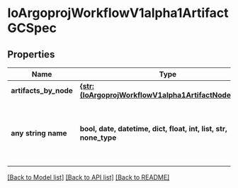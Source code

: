 # IoArgoprojWorkflowV1alpha1ArtifactGCSpec


## Properties
Name | Type | Description | Notes
------------ | ------------- | ------------- | -------------
**artifacts_by_node** | [**{str: (IoArgoprojWorkflowV1alpha1ArtifactNodeSpec,)}**](IoArgoprojWorkflowV1alpha1ArtifactNodeSpec.md) |  | [optional] 
**any string name** | **bool, date, datetime, dict, float, int, list, str, none_type** | any string name can be used but the value must be the correct type | [optional]

[[Back to Model list]](../README.md#documentation-for-models) [[Back to API list]](../README.md#documentation-for-api-endpoints) [[Back to README]](../README.md)


